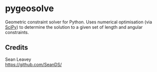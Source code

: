 # pygeosolve
Geometric constraint solver for Python. Uses numerical optimisation (via
[SciPy](http://www.scipy.org/)) to determine the solution to a given set of length and
angular constraints.

## Credits
Sean Leavey  
https://github.com/SeanDS/
